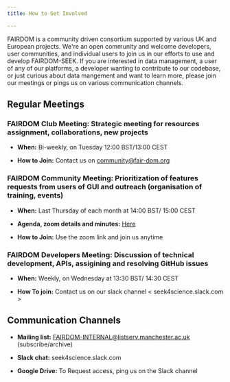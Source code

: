 ```yaml
---
title: How to Get Involved

---
```



FAIRDOM is a community driven consortium supported by various UK and European projects. We're an open community and welcome developers, user communities, 
and individual users to join us in our efforts to use and develop FAIRDOM-SEEK.
If you are interested in data management, a user of any of our platforms, a developer wanting to contribute to our codebase, or just curious about data mangement and want to learn more, 
please join our meetings or pings us on various communication channels.

## Regular Meetings 

### FAIRDOM Club Meeting: Strategic meeting for resources assignment, collaborations, new projects

* **When:**  Bi-weekly, on Tuesday 12:00 BST/13:00 CEST

* **How to Join:** Contact us on <community@fair-dom.org>


### FAIRDOM Community Meeting: Prioritization of features requests from users of GUI and outreach (organisation of training, events)

* **When:** Last Thursday of each month at 14:00 BST/ 15:00 CEST

* **Agenda, zoom details and minutes:**  [Here](https://docs.google.com/document/d/1tjWlIrbRXUqlqSEyu1Wnwk3sUVnc4dfhFpNM_TVWuao/edit)

* **How to Join:** Use the zoom link and join us anytime


### FAIRDOM Developers Meeting: Discussion of technical development, APIs, assigining and resolving GitHub issues

* **When:**  Weekly, on Wednesday at 13:30 BST/ 14:30 CEST

* **How To join:** Contact us on our slack channel < seek4science.slack.com >



## Communication Channels 

* **Mailing list:** FAIRDOM-INTERNAL@listserv.manchester.ac.uk (subscribe/archive)

* **Slack chat:** seek4science.slack.com

* **Google Drive:** To Request access, ping us on the Slack channel
